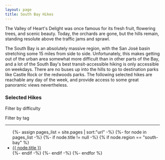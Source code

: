 ```yaml
---
layout: page
title: South Bay Hikes
---
```


<p class="message">
  The Valley of Heart's Delight was once famous for its fresh fruit, flowering trees, and scenic beauty. Today, the orchards are gone, but the hills remain, standing resolute above the traffic jams and sprawl. 
</p>

The South Bay is an absolutely massive region, with the San José basin stretching some 15 miles from side to side. Unfortunately, this makes getting out of the urban area somewhat more difficult than in other parts of the Bay, and a lot of the South Bay's best transit-accessible hiking is only accessible on weekdays. There are no buses up into the hills to go to destination parks like Castle Rock or the redwoods parks. The following selected hikes are reachable any day of the week, and provide access to some great panoramic views nevertheless.

### Selected Hikes

Filter by difficulty
<div class="message" id="difficulty-selector"></div>
<p></p>

Filter by tag
<div class="message" id="tag-selector"></div>

<hr>

<ul>
{%- assign pages_list = site.pages | sort:"url" -%}
{%- for node in pages_list -%}
    {%- if node.title != null -%}
    {% if node.region == "south-bay" %}
    <li class="hike" data-difficulty="{{ node.difficulty }}" data-tags="{{ node.tags }}"><a href="{{ node.url | absolute_url }}">{{ node.title }}</a></li>
    {%- endif -%}
    {%- endif -%}
{%- endfor %}
</ul>
